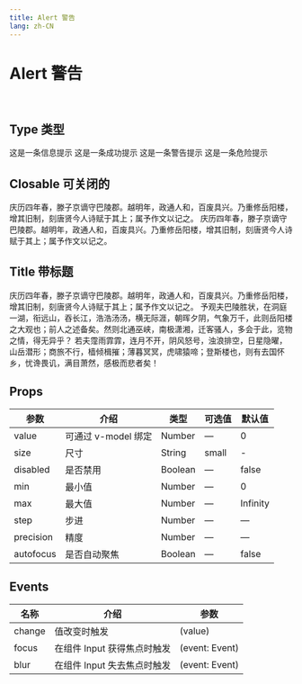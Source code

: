 ```yaml
---
title: Alert 警告
lang: zh-CN
---
```


<script setup>
import Alert from '../../panda-ui/src/components/alert';

defineOptions({
  components: {
    'panda-alert': Alert
  }
});
</script>

# Alert 警告

<br>

## Type 类型

<panda-alert type="info">这是一条信息提示</panda-alert>
<panda-alert type="success">这是一条成功提示</panda-alert>
<panda-alert type="warning">这是一条警告提示</panda-alert>
<panda-alert type="danger">这是一条危险提示</panda-alert>

## Closable 可关闭的

<panda-alert type="info" closable>
  庆历四年春，滕子京谪守巴陵郡。越明年，政通人和，百废具兴。乃重修岳阳楼，增其旧制，刻唐贤今人诗赋于其上；属予作文以记之。
</panda-alert>
<panda-alert type="success" closable>
  庆历四年春，滕子京谪守巴陵郡。越明年，政通人和，百废具兴。乃重修岳阳楼，增其旧制，刻唐贤今人诗赋于其上；属予作文以记之。
</panda-alert>

## Title 带标题

<panda-alert type="info" title="岳阳楼记">
  庆历四年春，滕子京谪守巴陵郡。越明年，政通人和，百废具兴。乃重修岳阳楼，增其旧制，刻唐贤今人诗赋于其上；属予作文以记之。
</panda-alert>

<panda-alert type="success" title="岳阳楼记" closable>
  予观夫巴陵胜状，在洞庭一湖，衔远山，吞长江，浩浩汤汤，横无际涯，朝晖夕阴，气象万千，此则岳阳楼之大观也；前人之述备矣。然则北通巫峡，南极潇湘，迁客骚人，多会于此，览物之情，得无异乎？
</panda-alert>

<panda-alert type="warning" title="岳阳楼记">
  若夫霪雨霏霏，连月不开，阴风怒号，浊浪排空，日星隐曜，山岳潜形；商旅不行，樯倾楫摧；薄暮冥冥，虎啸猿啼；登斯楼也，则有去国怀乡，忧谗畏讥，满目萧然，感极而悲者矣！
</panda-alert>

## Props

| 参数      | 介绍                | 类型    | 可选值 | 默认值   |
| --------- | ------------------- | ------- | ------ | -------- |
| value     | 可通过 v-model 绑定 | Number  | —      | 0        |
| size      | 尺寸                | String  | small  | -        |
| disabled  | 是否禁用            | Boolean | —      | false    |
| min       | 最小值              | Number  | —      | 0        |
| max       | 最大值              | Number  | —      | Infinity |
| step      | 步进                | Number  | —      | —        |
| precision | 精度                | Number  | —      | —        |
| autofocus | 是否自动聚焦        | Boolean | —      | false    |

## Events

| 名称   | 介绍                        | 参数           |
| ------ | --------------------------- | -------------- |
| change | 值改变时触发                | (value)        |
| focus  | 在组件 Input 获得焦点时触发 | (event: Event) |
| blur   | 在组件 Input 失去焦点时触发 | (event: Event) |

<style lang="scss" scoped>
  .panda-alert {
    margin-bottom: 10px;
  }
</style>
